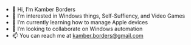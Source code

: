 - 👋 Hi, I’m Kamber Borders
- 👀 I’m interested in Windows things, Self-Suffiency, and Video Games
- 🌱 I’m currently learning how to manage Apple devices
- 💞️ I’m looking to collaborate on Windows automation
- 📫 You can reach me at kamber.borders@gmail.com

<!---
klborders/klborders is a ✨ special ✨ repository because its `README.md` (this file) appears on your GitHub profile.
You can click the Preview link to take a look at your changes.
--->
